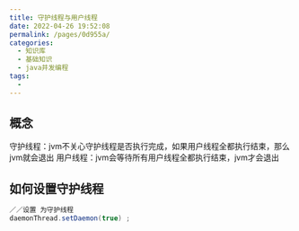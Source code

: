 ```yaml
---
title: 守护线程与用户线程
date: 2022-04-26 19:52:08
permalink: /pages/0d955a/
categories:
  - 知识库
  - 基础知识
  - java并发编程
tags:
  - 
---
```


## 概念
守护线程：jvm不关心守护线程是否执行完成，如果用户线程全都执行结束，那么jvm就会退出
用户线程：jvm会等待所有用户线程全都执行结束，jvm才会退出

## 如何设置守护线程
```java
／／设置 为守护线程
daemonThread.setDaemon(true) ;
```